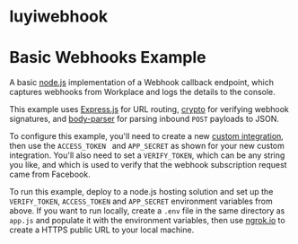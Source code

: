 # luyiwebhook
# Basic Webhooks Example

A basic [node.js](https://nodejs.org) implementation of a Webhook callback endpoint, which captures webhooks from Workplace and logs the details to the console.

This example uses [Express.js](https://www.npmjs.com/package/express) for URL routing, [crypto](https://www.npmjs.com/package/crypto) for verifying webhook signatures, and [body-parser](https://www.npmjs.com/package/body-parser) for parsing inbound `POST` payloads to JSON.

To configure this example, you'll need to create a new [custom integration](https://developers.facebook.com/docs/workplace/integrations/custom-integrations), then use the `ACCESS_TOKEN ` and `APP_SECRET` as shown for your new custom integration. You'll also need to set a `VERIFY_TOKEN`, which can be any string you like, and which is used to verify that the webhook subscription request came from Facebook.

To run this example, deploy to a node.js hosting solution and set up the `VERIFY_TOKEN`, `ACCESS_TOKEN` and `APP_SECRET` environment variables from above. If you want to run locally, create a `.env` file in the same directory as `app.js` and populate it with the environment variables, then use [ngrok.io](https://ngrok.io) to create a HTTPS public URL to your local machine.
